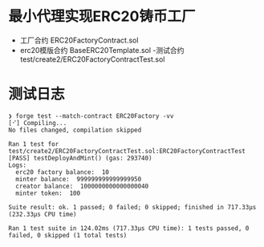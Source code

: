 # 最小代理实现ERC20铸币工厂
- 工厂合约
ERC20FactoryContract.sol
- erc20模版合约
BaseERC20Template.sol
-测试合约
test/create2/ERC20FactoryContractTest.sol
# 测试日志
```
❯ forge test --match-contract ERC20Factory -vv
[⠊] Compiling...
No files changed, compilation skipped

Ran 1 test for test/create2/ERC20FactoryContractTest.sol:ERC20FactoryContractTest
[PASS] testDeployAndMint() (gas: 293740)
Logs:
  erc20 factory balance:  10
  minter balance:  999999999999999950
  creator balance:  1000000000000000040
  minter token:  100

Suite result: ok. 1 passed; 0 failed; 0 skipped; finished in 717.33µs (232.33µs CPU time)

Ran 1 test suite in 124.02ms (717.33µs CPU time): 1 tests passed, 0 failed, 0 skipped (1 total tests)
```
